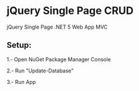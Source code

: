 # jQuery Single Page CRUD
jQuery Single Page .NET 5 Web App MVC

## Setup: ##
1.- Open NuGet Package Manager Console

2.- Run "Update-Database"

3.- Run App
